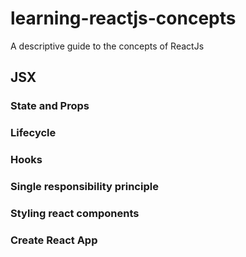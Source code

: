# learning-reactjs-concepts
A descriptive guide to the concepts of ReactJs

## JSX

### State and Props

### Lifecycle

### Hooks

### Single responsibility principle

### Styling react components

### Create React App
